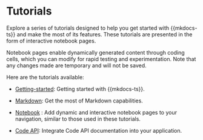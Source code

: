 # Tutorials

Explore a series of tutorials designed to help you get started with {{mkdocs-ts}} and make the most of its features.
These tutorials are presented in the form of interactive notebook pages.

Notebook pages enable dynamically generated content through coding cells, which you can modify for rapid testing and
experimentation. Note that any changes made are temporary and will not be saved.

Here are the tutorials available:

*  [Getting-started](@nav/tutorials/basics): Getting started with {{mkdocs-ts}}.

*  [Markdown](@nav/tutorials/markdown): Get the most of Markdown capabilities.

*  [Notebook](@nav/tutorials/notebook) : Add dynamic and interactive notebook pages to your navigation, similar to those used in these 
tutorials.

*  [Code API](@nav/tutorials/code-api): Integrate Code API documentation into your application.
